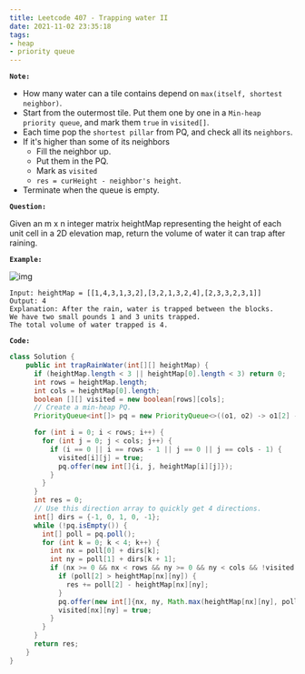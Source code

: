 ```yaml
---
title: Leetcode 407 - Trapping water II
date: 2021-11-02 23:35:18
tags:
- heap
- priority queue
---
```

**`Note:`**
- How many water can a tile contains depend on `max(itself, shortest neighbor)`.
- Start from the outermost tile. Put them one by one in a `Min-heap priority queue`, and mark them `true` in `visited[]`.
- Each time pop the `shortest pillar` from PQ, and check all its `neighbors`.
- If it's higher than some of its neighbors
  - Fill the neighbor up.
  - Put them in the PQ.
  - Mark as `visited`
  - `res = curHeight - neighbor's height`.
- Terminate when the queue is empty.

**`Question:`**

Given an m x n integer matrix heightMap representing the height of each unit cell in a 2D elevation map, return the volume of water it can trap after raining.

**`Example:`**

![img](https://assets.leetcode.com/uploads/2021/04/08/trap1-3d.jpg)
```
Input: heightMap = [[1,4,3,1,3,2],[3,2,1,3,2,4],[2,3,3,2,3,1]]
Output: 4
Explanation: After the rain, water is trapped between the blocks.
We have two small pounds 1 and 3 units trapped.
The total volume of water trapped is 4.
```

**`Code:`**
```java
class Solution {
    public int trapRainWater(int[][] heightMap) {
      if (heightMap.length < 3 || heightMap[0].length < 3) return 0;
      int rows = heightMap.length;
      int cols = heightMap[0].length;
      boolean [][] visited = new boolean[rows][cols];
      // Create a min-heap PQ.
      PriorityQueue<int[]> pq = new PriorityQueue<>((o1, o2) -> o1[2] - o2[2]);

      for (int i = 0; i < rows; i++) {
        for (int j = 0; j < cols; j++) {
          if (i == 0 || i == rows - 1 || j == 0 || j == cols - 1) {
            visited[i][j] = true;
            pq.offer(new int[]{i, j, heightMap[i][j]});
          }
        }
      }
      int res = 0;
      // Use this direction array to quickly get 4 directions. 
      int[] dirs = {-1, 0, 1, 0, -1};
      while (!pq.isEmpty()) {
        int[] poll = pq.poll();
        for (int k = 0; k < 4; k++) {
          int nx = poll[0] + dirs[k];
          int ny = poll[1] + dirs[k + 1];
          if (nx >= 0 && nx < rows && ny >= 0 && ny < cols && !visited[nx][ny]) {
            if (poll[2] > heightMap[nx][ny]) {
              res += poll[2] - heightMap[nx][ny];
            }
            pq.offer(new int[]{nx, ny, Math.max(heightMap[nx][ny], poll[2])});
            visited[nx][ny] = true;
          }
        }
      }
      return res;
    }
}
```